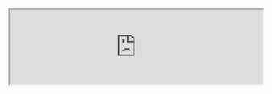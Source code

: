 <iframe width="100%" data-auto-height="true" src="https://www.youtube.com/embed/qmN1Gf8rRc8"></iframe>